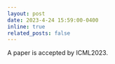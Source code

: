 ```yaml
---
layout: post
date: 2023-4-24 15:59:00-0400
inline: true
related_posts: false
---
```


A paper is accepted by ICML2023.
